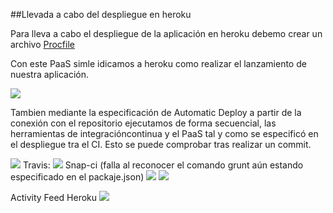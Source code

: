 ##Llevada a cabo del despliegue en heroku

Para lleva a cabo el despliegue de la aplicación en heroku debemo crear un archivo [Procfile](https://github.com/lrdzero/CCProyect/blob/master/Procfile)

Con este PaaS simle idicamos a heroku como realizar el lanzamiento de nuestra aplicación.

![](http://googledrive.com/host/0B6Q-phIC3pUpblVzUS1RbEZjb1E/EjercicioHW36.png)

Tambien mediante la especificación de Automatic Deploy a partir de la conexión con el repositorio ejecutamos de forma secuencial,
las herramientas de integracióncontinua y el PaaS tal y como se especificó en el despliegue tra el CI. Esto se puede comprobar tras
realizar un commit.

![](http://googledrive.com/host/0B6Q-phIC3pUpblVzUS1RbEZjb1E/EjercicioHW37.png)
Travis:
![](http://googledrive.com/host/0B6Q-phIC3pUpblVzUS1RbEZjb1E/EjercicioHW38.png)
Snap-ci (falla al reconocer el comando grunt aún estando especificado en el packaje.json)
![](http://googledrive.com/host/0B6Q-phIC3pUpblVzUS1RbEZjb1E/EjercicioHW39.png)
![](http://googledrive.com/host/0B6Q-phIC3pUpblVzUS1RbEZjb1E/EjercicioHW40.png)

Activity Feed Heroku
![](http://googledrive.com/host/0B6Q-phIC3pUpblVzUS1RbEZjb1E/EjercicioHW41.png)
